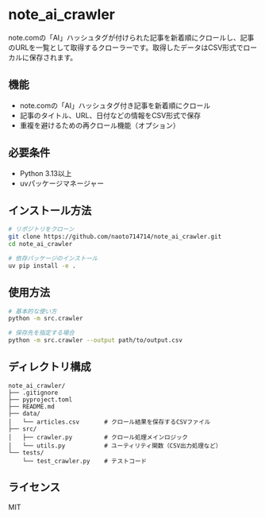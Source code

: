 # note_ai_crawler

note.comの「AI」ハッシュタグが付けられた記事を新着順にクロールし、記事のURLを一覧として取得するクローラーです。取得したデータはCSV形式でローカルに保存されます。

## 機能

- note.comの「AI」ハッシュタグ付き記事を新着順にクロール
- 記事のタイトル、URL、日付などの情報をCSV形式で保存
- 重複を避けるための再クロール機能（オプション）

## 必要条件

- Python 3.13以上
- uvパッケージマネージャー

## インストール方法

```bash
# リポジトリをクローン
git clone https://github.com/naoto714714/note_ai_crawler.git
cd note_ai_crawler

# 依存パッケージのインストール
uv pip install -e .
```

## 使用方法

```bash
# 基本的な使い方
python -m src.crawler

# 保存先を指定する場合
python -m src.crawler --output path/to/output.csv
```

## ディレクトリ構成

```
note_ai_crawler/
├── .gitignore
├── pyproject.toml
├── README.md
├── data/
│   └── articles.csv       # クロール結果を保存するCSVファイル
├── src/
│   ├── crawler.py         # クロール処理メインロジック
│   └── utils.py           # ユーティリティ関数（CSV出力処理など）
└── tests/
    └── test_crawler.py    # テストコード
```

## ライセンス

MIT
